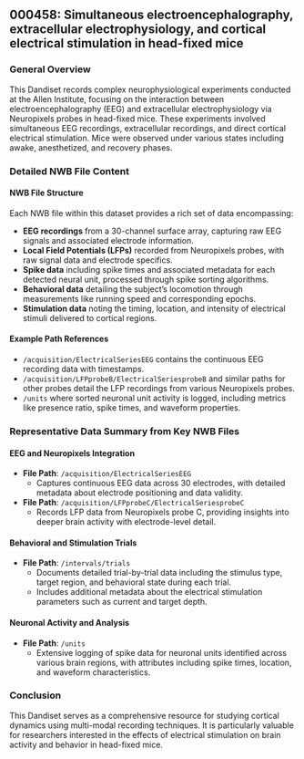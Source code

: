 ## 000458: Simultaneous electroencephalography, extracellular electrophysiology, and cortical electrical stimulation in head-fixed mice

### General Overview
This Dandiset records complex neurophysiological experiments conducted at the Allen Institute, focusing on the interaction between electroencephalography (EEG) and extracellular electrophysiology via Neuropixels probes in head-fixed mice. These experiments involved simultaneous EEG recordings, extracellular recordings, and direct cortical electrical stimulation. Mice were observed under various states including awake, anesthetized, and recovery phases.

### Detailed NWB File Content
#### NWB File Structure
Each NWB file within this dataset provides a rich set of data encompassing:
- **EEG recordings** from a 30-channel surface array, capturing raw EEG signals and associated electrode information.
- **Local Field Potentials (LFPs)** recorded from Neuropixels probes, with raw signal data and electrode specifics.
- **Spike data** including spike times and associated metadata for each detected neural unit, processed through spike sorting algorithms.
- **Behavioral data** detailing the subject’s locomotion through measurements like running speed and corresponding epochs.
- **Stimulation data** noting the timing, location, and intensity of electrical stimuli delivered to cortical regions.

#### Example Path References
- `/acquisition/ElectricalSeriesEEG` contains the continuous EEG recording data with timestamps.
- `/acquisition/LFPprobeB/ElectricalSeriesprobeB` and similar paths for other probes detail the LFP recordings from various Neuropixels probes.
- `/units` where sorted neuronal unit activity is logged, including metrics like presence ratio, spike times, and waveform properties.

### Representative Data Summary from Key NWB Files
#### EEG and Neuropixels Integration
- **File Path**: `/acquisition/ElectricalSeriesEEG`
  - Captures continuous EEG data across 30 electrodes, with detailed metadata about electrode positioning and data validity.
- **File Path**: `/acquisition/LFPprobeC/ElectricalSeriesprobeC`
  - Records LFP data from Neuropixels probe C, providing insights into deeper brain activity with electrode-level detail.

#### Behavioral and Stimulation Trials
- **File Path**: `/intervals/trials`
  - Documents detailed trial-by-trial data including the stimulus type, target region, and behavioral state during each trial.
  - Includes additional metadata about the electrical stimulation parameters such as current and target depth.

#### Neuronal Activity and Analysis
- **File Path**: `/units`
  - Extensive logging of spike data for neuronal units identified across various brain regions, with attributes including spike times, location, and waveform characteristics.

### Conclusion
This Dandiset serves as a comprehensive resource for studying cortical dynamics using multi-modal recording techniques. It is particularly valuable for researchers interested in the effects of electrical stimulation on brain activity and behavior in head-fixed mice.
